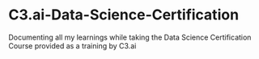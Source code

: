# C3.ai-Data-Science-Certification
Documenting all my learnings while taking the Data Science Certification Course provided as a training by C3.ai
